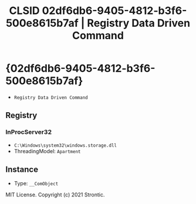 ﻿---
title: "CLSID 02df6db6-9405-4812-b3f6-500e8615b7af | Registry Data Driven Command"
excerpt: What is COM-Object CLSID 02df6db6-9405-4812-b3f6-500e8615b7af?
---

# {02df6db6-9405-4812-b3f6-500e8615b7af}

* `Registry Data Driven Command`

## Registry


### InProcServer32

* `C:\Windows\system32\windows.storage.dll`
* ThreadingModel: `Apartment`

## Instance

* Type: `__ComObject`

MIT License. Copyright (c) 2021 Strontic.


